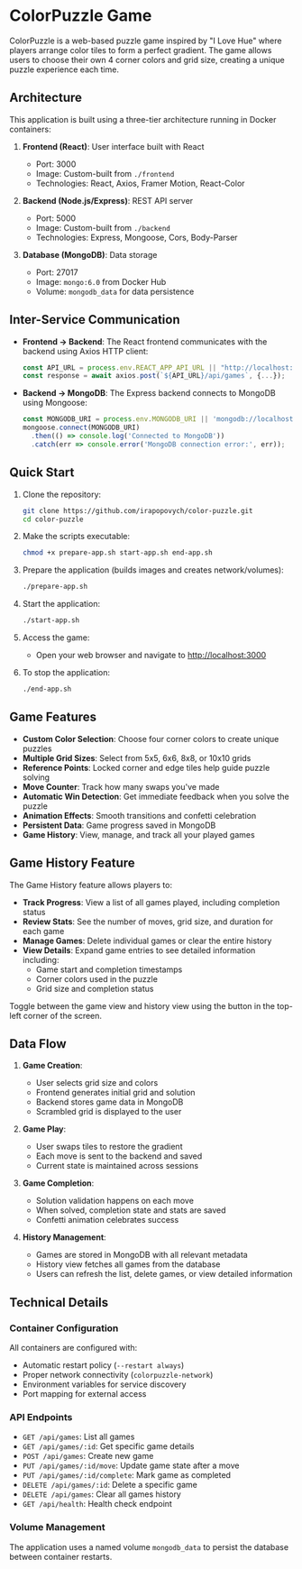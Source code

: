 # ColorPuzzle Game

ColorPuzzle is a web-based puzzle game inspired by "I Love Hue" where players arrange color tiles to form a perfect gradient. The game allows users to choose their own 4 corner colors and grid size, creating a unique puzzle experience each time.

## Architecture

This application is built using a three-tier architecture running in Docker containers:

1. **Frontend (React)**: User interface built with React
   - Port: 3000
   - Image: Custom-built from `./frontend`
   - Technologies: React, Axios, Framer Motion, React-Color

2. **Backend (Node.js/Express)**: REST API server
   - Port: 5000
   - Image: Custom-built from `./backend`
   - Technologies: Express, Mongoose, Cors, Body-Parser

3. **Database (MongoDB)**: Data storage
   - Port: 27017
   - Image: `mongo:6.0` from Docker Hub
   - Volume: `mongodb_data` for data persistence

## Inter-Service Communication

- **Frontend → Backend**: The React frontend communicates with the backend using Axios HTTP client:
  ```javascript
  const API_URL = process.env.REACT_APP_API_URL || "http://localhost:5000";
  const response = await axios.post(`${API_URL}/api/games`, {...});
  ```

- **Backend → MongoDB**: The Express backend connects to MongoDB using Mongoose:
  ```javascript
  const MONGODB_URI = process.env.MONGODB_URI || 'mongodb://localhost:27017/colorpuzzle';
  mongoose.connect(MONGODB_URI)
    .then(() => console.log('Connected to MongoDB'))
    .catch(err => console.error('MongoDB connection error:', err));
  ```

## Quick Start

1. Clone the repository:
   ```bash
   git clone https://github.com/irapopovych/color-puzzle.git
   cd color-puzzle
   ```

2. Make the scripts executable:
   ```bash
   chmod +x prepare-app.sh start-app.sh end-app.sh
   ```

3. Prepare the application (builds images and creates network/volumes):
   ```bash
   ./prepare-app.sh
   ```

4. Start the application:
   ```bash
   ./start-app.sh
   ```

5. Access the game:
   - Open your web browser and navigate to [http://localhost:3000](http://localhost:3000)

6. To stop the application:
   ```bash
   ./end-app.sh
   ```

## Game Features

- **Custom Color Selection**: Choose four corner colors to create unique puzzles
- **Multiple Grid Sizes**: Select from 5x5, 6x6, 8x8, or 10x10 grids
- **Reference Points**: Locked corner and edge tiles help guide puzzle solving
- **Move Counter**: Track how many swaps you've made
- **Automatic Win Detection**: Get immediate feedback when you solve the puzzle
- **Animation Effects**: Smooth transitions and confetti celebration
- **Persistent Data**: Game progress saved in MongoDB
- **Game History**: View, manage, and track all your played games

## Game History Feature

The Game History feature allows players to:

- **Track Progress**: View a list of all games played, including completion status
- **Review Stats**: See the number of moves, grid size, and duration for each game
- **Manage Games**: Delete individual games or clear the entire history
- **View Details**: Expand game entries to see detailed information including:
  - Game start and completion timestamps
  - Corner colors used in the puzzle
  - Grid size and completion status

Toggle between the game view and history view using the button in the top-left corner of the screen.

## Data Flow

1. **Game Creation**:
   - User selects grid size and colors
   - Frontend generates initial grid and solution
   - Backend stores game data in MongoDB
   - Scrambled grid is displayed to the user

2. **Game Play**:
   - User swaps tiles to restore the gradient
   - Each move is sent to the backend and saved
   - Current state is maintained across sessions

3. **Game Completion**:
   - Solution validation happens on each move
   - When solved, completion state and stats are saved
   - Confetti animation celebrates success

4. **History Management**:
   - Games are stored in MongoDB with all relevant metadata
   - History view fetches all games from the database
   - Users can refresh the list, delete games, or view detailed information

## Technical Details

### Container Configuration

All containers are configured with:
- Automatic restart policy (`--restart always`)
- Proper network connectivity (`colorpuzzle-network`)
- Environment variables for service discovery
- Port mapping for external access

### API Endpoints

- `GET /api/games`: List all games
- `GET /api/games/:id`: Get specific game details
- `POST /api/games`: Create new game
- `PUT /api/games/:id/move`: Update game state after a move
- `PUT /api/games/:id/complete`: Mark game as completed
- `DELETE /api/games/:id`: Delete a specific game
- `DELETE /api/games`: Clear all games history
- `GET /api/health`: Health check endpoint

### Volume Management

The application uses a named volume `mongodb_data` to persist the database between container restarts.
